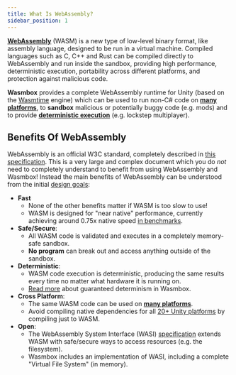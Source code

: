 ```yaml
---
title: What Is WebAssembly?
sidebar_position: 1
---
```


[**WebAssembly**](https://developer.mozilla.org/en-US/docs/WebAssembly) (WASM) is a new type of low-level binary format, like assembly language, designed to be run in a virtual machine. Compiled languages such as C, C++ and Rust can be compiled directly to WebAssembly and run inside the sandbox, providing high performance, deterministic execution, portability across different platforms, and protection against malicious code.

**Wasmbox** provides a complete WebAssembly runtime for Unity (based on the [Wasmtime](https://wasmtime.dev/) engine) which can be used to run non-C# code on **[many platforms](./platforms.md)**, to **sandbox** malicious or potentially buggy code (e.g. mods) and to provide **[deterministic execution](./../advanced/determinism.md)** (e.g. lockstep multiplayer).

## Benefits Of WebAssembly

WebAssembly is an official W3C standard, completely described in [this specification](https://webassembly.github.io/spec/core/intro/introduction.html). This is a very large and complex document which you do _not_ need to completely understand to benefit from using WebAssembly and Wasmbox! Instead the main benefits of WebAssembly can be understood from the initial [design goals](https://webassembly.github.io/spec/core/intro/introduction.html#design-goals):

 - **Fast**
   - None of the other benefits matter if WASM is too slow to use!
   - WASM is designed for "near native" performance, currently achieving around 0.75x native speed [in benchmarks](https://programming-language-benchmarks.vercel.app/wasm-vs-csharp).
 - **Safe/Secure**:
   - All WASM code is validated and executes in a completely memory-safe sandbox.
   - **No program** can break out and access anything outside of the sandbox.
 - **Deterministic**:
   - WASM code execution is deterministic, producing the same results every time no matter what hardware it is running on.
   - [Read more](./../advanced/determinism.md) about guaranteed determinism in Wasmbox.
 - **Cross Platform**:
   - The same WASM code can be used on **[many platforms](./platforms.md)**.
   - Avoid compiling native dependencies for all [20+ Unity platforms](https://support.unity.com/hc/en-us/articles/206336795-What-platforms-are-supported-by-Unity-) by compiling just to WASM.
 - **Open**:
   - The WebAssembly System Interface (WASI) [specification](https://wasi.dev/) extends WASM with safe/secure ways to access resources (e.g. the filesystem).
   - Wasmbox includes an implementation of WASI, including a complete "Virtual File System" (in memory).